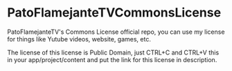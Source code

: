# PatoFlamejanteTVCommonsLicense
PatoFlamejanteTV's Commons License official repo, you can use my license for things like Yutube videos, website, games, etc.

The license of this license is Public Domain, just CTRL+C and CTRL+V this in your app/project/content and put the link for this license in description.

